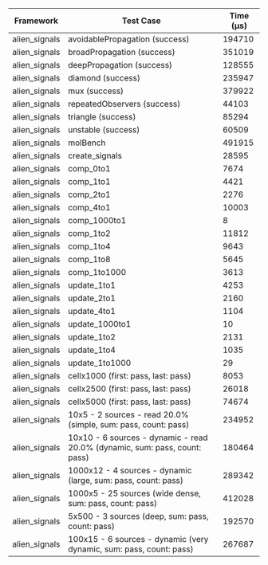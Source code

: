 | Framework | Test Case | Time (μs) |
| --- | --- | --- |
| alien_signals | avoidablePropagation (success) | 194710 |
| alien_signals | broadPropagation (success) | 351019 |
| alien_signals | deepPropagation (success) | 128555 |
| alien_signals | diamond (success) | 235947 |
| alien_signals | mux (success) | 379922 |
| alien_signals | repeatedObservers (success) | 44103 |
| alien_signals | triangle (success) | 85294 |
| alien_signals | unstable (success) | 60509 |
| alien_signals | molBench | 491915 |
| alien_signals | create_signals | 28595 |
| alien_signals | comp_0to1 | 7674 |
| alien_signals | comp_1to1 | 4421 |
| alien_signals | comp_2to1 | 2276 |
| alien_signals | comp_4to1 | 10003 |
| alien_signals | comp_1000to1 | 8 |
| alien_signals | comp_1to2 | 11812 |
| alien_signals | comp_1to4 | 9643 |
| alien_signals | comp_1to8 | 5645 |
| alien_signals | comp_1to1000 | 3613 |
| alien_signals | update_1to1 | 4253 |
| alien_signals | update_2to1 | 2160 |
| alien_signals | update_4to1 | 1104 |
| alien_signals | update_1000to1 | 10 |
| alien_signals | update_1to2 | 2131 |
| alien_signals | update_1to4 | 1035 |
| alien_signals | update_1to1000 | 29 |
| alien_signals | cellx1000 (first: pass, last: pass) | 8053 |
| alien_signals | cellx2500 (first: pass, last: pass) | 26018 |
| alien_signals | cellx5000 (first: pass, last: pass) | 74674 |
| alien_signals | 10x5 - 2 sources - read 20.0% (simple, sum: pass, count: pass) | 234952 |
| alien_signals | 10x10 - 6 sources - dynamic - read 20.0% (dynamic, sum: pass, count: pass) | 180464 |
| alien_signals | 1000x12 - 4 sources - dynamic (large, sum: pass, count: pass) | 289342 |
| alien_signals | 1000x5 - 25 sources (wide dense, sum: pass, count: pass) | 412028 |
| alien_signals | 5x500 - 3 sources (deep, sum: pass, count: pass) | 192570 |
| alien_signals | 100x15 - 6 sources - dynamic (very dynamic, sum: pass, count: pass) | 267687 |
